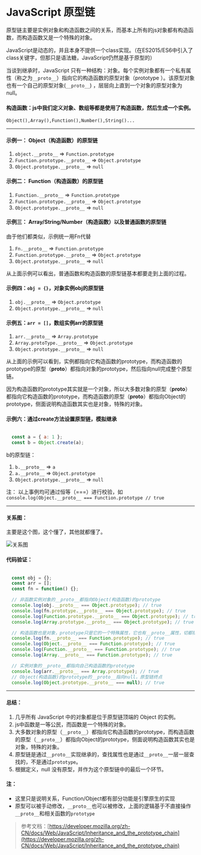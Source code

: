 # JavaScript 原型链

原型链主要是实例对象和构造函数之间的关系，而基本上所有的js对象都有构造函数，而构造函数又是一个特殊的对象。

JavaScript是动态的，并且本身不提供一个class实现。（在ES2015/ES6中引入了class关键字，但那只是语法糖，JavaScript仍然是基于原型的）

当谈到继承时，JavaScript 只有一种结构：对象。每个实例对象都有一个私有属性（称之为`__proto__`）指向它的构造函数的原型对象（prototype ）。该原型对象也有一个自己的原型对象(`__proto__`) ，层层向上直到一个对象的原型对象为null。

#### 构造函数：js中我们定义对象、数组等都是使用了构造函数，然后生成一个实例。

`Object(),Array(),Function(),Number(),String()...`

---

#### 示例一： Object（构造函数）的原型链

1. `object.__proto__` => `Function.prototype`
2. `Function.prototype.__proto__` => `Object.prototype`
3. `Object.prototype.__proto__` => `null`

#### 示例二： Function（构造函数）的原型链

1. `Function.__proto__` => `Function.prototype`
2. `Function.prototype.__proto__` => `Object.prototype`
3. `Object.prototype.__proto__` => `null`

#### 示例三： Array/String/Number（构造函数）以及普通函数的原型链

由于他们都类似，示例统一用Fn代替

1. `Fn.__proto__` => `Function.prototype`
2. `Function.prototype.__proto__` => `Object.prototype`
3. `Object.prototype.__proto__` => `null`

从上面示例可以看出，普通函数和构造函数的原型链基本都要走到上面的过程。

#### 示例四：`obj = {}`，对象实例obj的原型链

1. `obj.__proto__` => `Object.prototype`
2. `Object.prototype.__proto__` => `null`

#### 示例五：`arr = []`，数组实例arr的原型链

1. `arr.__proto__` => `Array.prototype`
2. `Array.protoType.__proto__` => `Object.prototype`
3. `Object.prototype.__proto__` => `null`

从上面的示例可以看到，实例都指向它构造函数的prototype，而构造函数的prototype的原型（__proto__）都指向对象的prototype，然后指向null完成整个原型链。

因为构造函数的prototype其实就是一个对象，所以大多数对象的原型（__proto__）都指向它构造函数的prototype，而构造函数的原型（__proto__）都指向Object的prototype，侧面说明构造函数其实也是对象，特殊的对象。


#### 示例六：通过create方法设置原型链，模拟继承

```javascript

  const a = { a: 1 };
  const b = Object.create(a);

```

b的原型链：

1. `b.__proto__` => `a`
2. `a.__proto__` => `Object.prototype`
3. `Object.prototype.__proto__` => `null`

注： 以上事例均可通过恒等（===）进行校验，如`console.log(Object.__proto__ === Function.prototype // true`

---

#### 关系图：

主要是这个图，这个懂了，其他就都懂了。

![关系图](https://upload-images.jianshu.io/upload_images/10187278-bb0bbd5eeec254e7.png?imageMogr2/auto-orient/strip%7CimageView2/2/w/1240)

#### 代码验证：

```javascript

  const obj = {};
  const arr = [];
  const fn = function() {};

  // 非函数实例对象的__proto__都指向Object(构造函数)的prototype
  console.log(obj.__proto__ === Object.prototype); // true
  console.log(fn.prototype.__proto__ === Object.prototype); // true
  console.log(Function.prototype.__proto__ === Object.prototype); // true
  console.log(Array.prototype.__proto__ === Object.prototype); // true

  // 构造函数也是对象，prototype只是它的一个特殊属性，它也有__proto__属性，切都指向Function(构造函数)的prototype
  console.log(fn.__proto__ === Function.prototype); // true
  console.log(Object.__proto__ === Function.prototype); // true
  console.log(Function.__proto__ === Function.prototype); // true
  console.log(Array.__proto__ === Function.prototype); // true

  // 实例对象的__proto__都指向自己构造函数的prototype
  console.log(arr.__proto__ === Array.prototype); // true
  // Object(构造函数)的prototype的__proto__指向null，原型链终点
  console.log(Object.prototype.__proto__ === null); // true

```

---

#### 总结：

1. 几乎所有 JavaScript 中的对象都是位于原型链顶端的 Object 的实例。
2. js中函数是一等公民，而函数是一个特殊的对象。
3. 大多数对象的原型（`__proto__`）都指向它构造函数的prototype，而构造函数的原型（`__proto__`）都指向Object的prototype，侧面说明构造函数其实也是对象，特殊的对象。
4. 原型链是通过`__proto__`实现继承的，查找属性也是通过`__proto__`一层一层查找的，不是通过`prototype`。
5. 根据定义，null 没有原型，并作为这个原型链中的最后一个环节。

#### 注：
- 这里只是说明关系，Function/Object都有部分功能是引擎原生的实现
- 原型可以被手动修改，`__proto__`也可以被修改，上面的逻辑基于不直接操作`__proto__`和相关函数的`prototype`


> 参考文档：[https://developer.mozilla.org/zh-CN/docs/Web/JavaScript/Inheritance_and_the_prototype_chain](https://developer.mozilla.org/zh-CN/docs/Web/JavaScript/Inheritance_and_the_prototype_chain)
